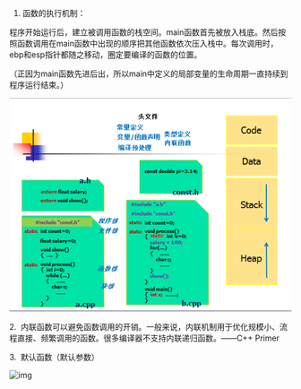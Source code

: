 1. 函数的执行机制：

程序开始运行后，建立被调用函数的栈空间。main函数首先被放入栈底。然后按照函数调用在main函数中出现的顺序把其他函数依次压入栈中。每次调用时，ebp和esp指针都随之移动，圈定要编译的函数的位置。

（正因为main函数先进后出，所以main中定义的局部变量的生命周期一直持续到程序运行结束。）

![img](https://github.com/FuGaZn/Notebook/blob/master/C%2B%2B/class%20notes/img/clip_image001.png)

2.  内联函数可以避免函数调用的开销。一般来说，内联机制用于优化规模小、流程直接、频繁调用的函数。很多编译器不支持内联递归函数。——C++ Primer

3.  默认函数（默认参数）

![img](file:///C:\Users\ADMINI~1\AppData\Local\Temp\msohtmlclip1\01\clip_image004.png)

 
